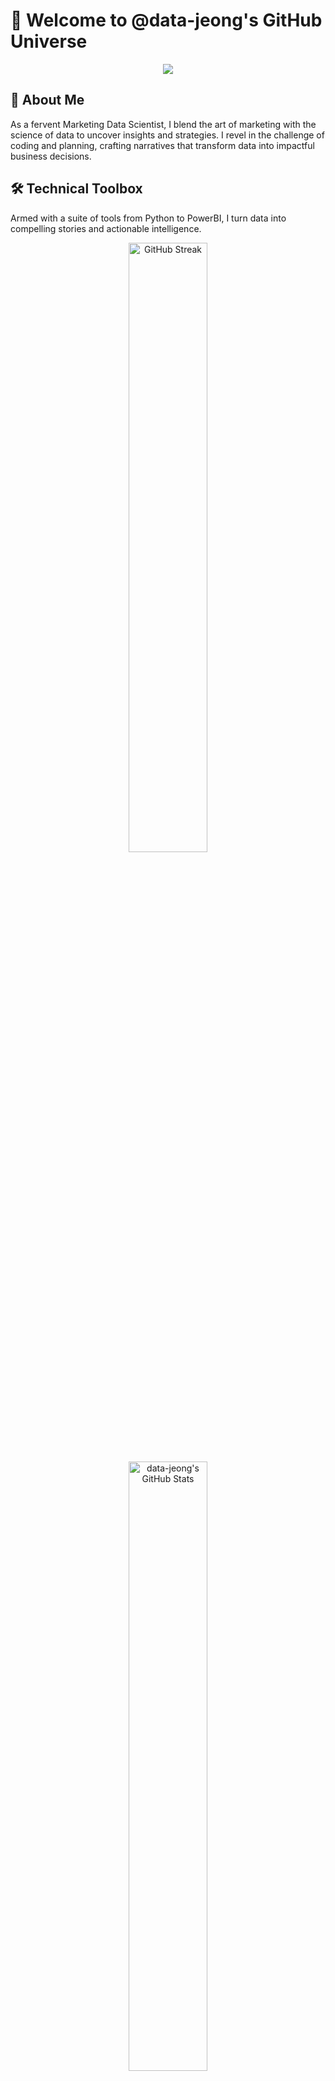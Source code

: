# 🚀 Welcome to @data-jeong's GitHub Universe

<div align="center">
  <img src="https://velog.velcdn.com/images/draco94/post/ec585efd-24bf-40ec-a541-b0b0caa82787/image.png" />
</div>

## 🌟 About Me
As a fervent Marketing Data Scientist, I blend the art of marketing with the science of data to uncover insights and strategies. I revel in the challenge of coding and planning, crafting narratives that transform data into impactful business decisions.

## 🛠️ Technical Toolbox
Armed with a suite of tools from Python to PowerBI, I turn data into compelling stories and actionable intelligence.

<div align="center">

  <a href="https://git.io/streak-stats">
    <img src="http://github-readme-streak-stats.herokuapp.com?user=data-jeong&theme=dark&background=000000" alt="GitHub Streak" width="50%" />
  </a>

  <a href="https://github.com/data-jeong">
    <img src="https://github-readme-stats.vercel.app/api?username=data-jeong&show_icons=true&theme=vision-friendly-dark" alt="data-jeong's GitHub Stats" width="50%" />
  </a>

  <a href="https://github.com/anuraghazra/github-readme-stats">
    <img src="https://github-readme-stats.vercel.app/api/top-langs/?username=data-jeong" alt="Top Langs" width="100%" />
  </a>

</div>

## 📈 Data-Driven Projects
<details>
<summary>🔍 View My Project Portfolio</summary>
<br>
<!-- Your project list here -->
</details>

## 🗣️ Let's Connect
Whether it's a collaboration or just a chat, I'm always open to connect with fellow data enthusiasts and tech innovators.

<div align="center">
  <a href="mailto:lightyear94122@gmail.com">
    <img src="https://img.shields.io/badge/Email-lightyear94122%40gmail.com-blue?style=flat-square&logo=gmail" />
  </a>
</div>

### 📚 Latest from My Blog
<a href="https://velog.io/@draco94">
  <img src="https://velog-readme-stats.vercel.app/api?name=draco94" />
</a>

<img src="https://capsule-render.vercel.app/api?type=slice&color=0D1117&height=150&section=footer" />
